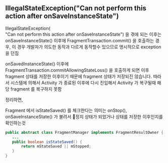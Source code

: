 



## IllegalStateException("Can not perform this action after onSaveInstanceState")

IllegalStateException(  
        "Can not perform this action after onSaveInstanceState")
을 겪에 되는 이후는 onSaveInstanceState() 이후에 FragmentTransaction.commit() 을 호출하는 경우, 이 경우 개발자가 의도한 동작과 다르게 동작할수 있으므로 명시적으로 exception 을 던짐


onSavedInstanceState() 이후에 FragmentTransaction.commitAllowingStateLoss() 을 호출하게 되면 이후 fragment 상태를 저장한 이후이기 때문에 fragment 상태가 저장되진 않습니다. 
따라서 시스템에 의해서 Activity 가 종료된 이후에 다시 진입해서 Activity 가 복구될때 해당 fragment 를 복구하지 못함

정리하면, 



Fragment 에서 isStateSaved() 를 체크한다는 의미는 
onStop(), onSaveInstanceState() 가 불려서 정지 상태가 되었거나 상태를 저장한 이후인지를 확인하는것

 ```java 
public abstract class FragmentManager implements FragmentResultOwner {
	...
	public boolean isStateSaved() {  
		return mStateSaved || mStopped;  
	} 
}
 ```
<!--stackedit_data:
eyJoaXN0b3J5IjpbLTU0MjUxMDA0LDEzNDI3OTQ4NjYsLTE5Nz
gwMjkwMjYsLTEyMDE2MTg5MF19
-->